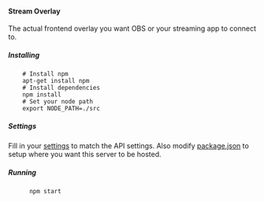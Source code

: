 #### Stream Overlay

The actual frontend overlay you want OBS or your streaming app to connect to.

##### Installing
```
    # Install npm
    apt-get install npm
    # Install dependencies
    npm install
    # Set your node path
    export NODE_PATH=./src
```

##### Settings

Fill in your [settings](src/Settings.js) to match the API settings. 
Also modify [package.json](package.json) to setup where you want this server to be hosted.

##### Running
```
      npm start
```
